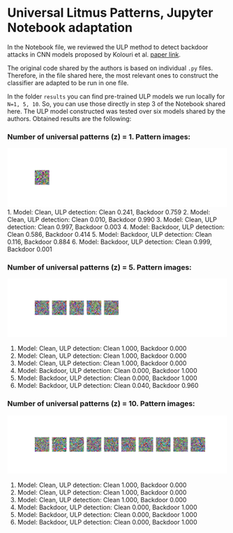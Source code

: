 # Universal Litmus Patterns, Jupyter Notebook adaptation

In the Notebook file, we reviewed the ULP method to detect backdoor attacks in CNN models proposed by Kolouri et al. [paper link](https://openaccess.thecvf.com/content_CVPR_2020/html/Kolouri_Universal_Litmus_Patterns_Revealing_Backdoor_Attacks_in_CNNs_CVPR_2020_paper.html).

The original code shared by the authors is based on individual `.py` files. Therefore, in the file shared here, the most relevant ones to construct the classifier are adapted to be run in one file.

In the folder `results` you can find pre-trained ULP models we run locally for `N=1, 5, 10`. So, you can use those directly in step 3 of the Notebook shared here. The ULP model constructed was tested over six models shared by the authors. Obtained results are the following:


### Number of universal patterns (z) = 1. Pattern images:
<img src="ulp_patterns_N1.png" alt="drawing" width="1200"/>
   1. Model: Clean, ULP detection: Clean 0.241, Backdoor 0.759
   2. Model: Clean, ULP detection: Clean 0.010, Backdoor 0.990
   3. Model: Clean, ULP detection: Clean 0.997, Backdoor 0.003
   4. Model: Backdoor, ULP detection: Clean 0.586, Backdoor 0.414
   5. Model: Backdoor, ULP detection: Clean 0.116, Backdoor 0.884
   6. Model: Backdoor, ULP detection: Clean 0.999, Backdoor 0.001

### Number of universal patterns (z) = 5. Pattern images:
![Image2](ulp_patterns_N5.png)
   1. Model: Clean, ULP detection: Clean 1.000, Backdoor 0.000
   2. Model: Clean, ULP detection: Clean 1.000, Backdoor 0.000
   3. Model: Clean, ULP detection: Clean 1.000, Backdoor 0.000
   4. Model: Backdoor, ULP detection: Clean 0.000, Backdoor 1.000
   5. Model: Backdoor, ULP detection: Clean 0.000, Backdoor 1.000
   6. Model: Backdoor, ULP detection: Clean 0.040, Backdoor 0.960

### Number of universal patterns (z) = 10. Pattern images:
![Image3](ulp_patterns_N10.png)
   1. Model: Clean, ULP detection: Clean 1.000, Backdoor 0.000
   2. Model: Clean, ULP detection: Clean 1.000, Backdoor 0.000
   3. Model: Clean, ULP detection: Clean 1.000, Backdoor 0.000
   4. Model: Backdoor, ULP detection: Clean 0.000, Backdoor 1.000
   5. Model: Backdoor, ULP detection: Clean 0.000, Backdoor 1.000
   6. Model: Backdoor, ULP detection: Clean 0.000, Backdoor 1.000

